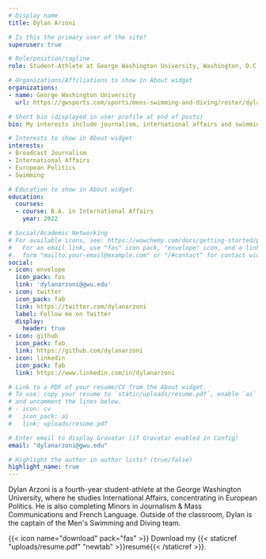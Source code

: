 ```yaml
---
# Display name
title: Dylan Arzoni

# Is this the primary user of the site?
superuser: true

# Role/position/tagline
role: Student-Athlete at George Washington University, Washington, D.C.

# Organizations/Affiliations to show in About widget
organizations:
- name: George Washington University 
  url: https://gwsports.com/sports/mens-swimming-and-diving/roster/dylan-arzoni/7809

# Short bio (displayed in user profile at end of posts)
bio: My interests include journalism, international affairs and swimming.

# Interests to show in About widget
interests:
- Broadcast Journalism
- International Affairs
- European Politics
- Swimming

# Education to show in About widget
education:
  courses:
  - course: B.A. in International Affairs
    year: 2022

# Social/Academic Networking
# For available icons, see: https://wowchemy.com/docs/getting-started/page-builder/#icons
#   For an email link, use "fas" icon pack, "envelope" icon, and a link in the
#   form "mailto:your-email@example.com" or "/#contact" for contact widget.
social:
- icon: envelope
  icon_pack: fas
  link: 'dylanarzoni@gwu.edu'
- icon: twitter
  icon_pack: fab
  link: https://twitter.com/dylanarzoni
  label: Follow me on Twitter
  display:
    header: true
- icon: github
  icon_pack: fab
  link: https://github.com/dylanarzoni
- icon: linkedin
  icon_pack: fab
  link: https://www.linkedin.com/in/dylanarzoni

# Link to a PDF of your resume/CV from the About widget.
# To use: copy your resume to `static/uploads/resume.pdf`, enable `ai` icons in `params.toml`,
# and uncomment the lines below.
# - icon: cv
#   icon_pack: ai
#   link: uploads/resume.pdf

# Enter email to display Gravatar (if Gravatar enabled in Config)
email: "dylanarzoni@gwu.edu"

# Highlight the author in author lists? (true/false)
highlight_name: true
---
```


Dylan Arzoni is a fourth-year student-athlete at the George Washington University, where he studies International Affairs, concentrating in European Politics. He is also completing Minors in Journalism & Mass Communications and French Language. Outside of the classroom, Dylan is the captain of the Men's Swimming and Diving team. 


{{< icon name="download" pack="fas" >}} Download my {{< staticref "uploads/resume.pdf" "newtab" >}}resumé{{< /staticref >}}.
